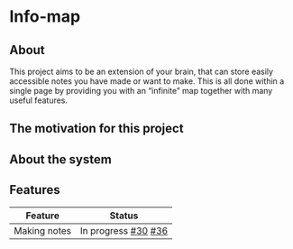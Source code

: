 # Info-map

## About
This project aims to be an extension of your brain, that can store easily accessible notes you have made or want to make. This is all done within a single page by providing you with an “infinite” map together with many useful features.

## The motivation for this project

 <!-- aimthat it's an extension of your brain,
The idea of this project is that it's an extension of your brain, by having one or more map's that store notes. The map itself is “infinite" and you can place your notes wherever you like. You can structure notes by linking/referencing them to each other and make the notes look however you want. This project will also focus on how you can make- and go threw notes as efficiently as possible and by minimizing mouse clicks and overall steps to create whatever you need. With features like a quick search that brings to the note you want you can navigate quickly between every note. -->

## About the system
<!-- ![container-diagram](out/diagrams/container/C4_Elements.png) -->

## Features
| Feature | Status |
| ------- | ------ |
| Making notes | In progress [#30](https://github.com/FHICT-S-Koen/info-map/issues/30) [#36](https://github.com/FHICT-S-Koen/info-map/issues/36) |
